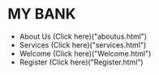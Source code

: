 # MY BANK 

* About Us (Click here)("aboutus.html")
* Services (Click here)("services.html")
* Welcome (Click here)("Welcome.html")
* Register (Click here)("Register.html")
